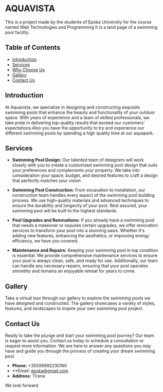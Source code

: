 # AQUAVISTA 
This is a project made by the students of Epoka University for the course named Web Technologies and Programming
It is a land page of a swimming pool facility.

## Table of Contents
- [Introduction](#introduction)
- [Services](#services)
- [Why Choose Us](#why-choose-us)
- [Gallery](#gallery)
- [Contact Us](#contact-us)
## Introduction

At Aquavista, we specialize in designing and constructing exquisite swimming pools that enhance the beauty and functionality of your outdoor space. With years of experience and a team of skilled professionals, we take pride in delivering top-quality results that exceed our customers' expectations.Also you have the opportunity to try and experience our different swimming pools by spending a high quality time at our aquapark.
## Services

- **Swimming Pool Design:** Our talented team of designers will work closely with you to create a customized swimming pool design that suits your preferences and complements your property. We take into consideration your space, budget, and desired features to craft a design that perfectly matches your vision.

- **Swimming Pool Construction:** From excavation to installation, our construction team handles every aspect of the swimming pool building process. We use high-quality materials and advanced techniques to ensure the durability and longevity of your pool. Rest assured, your swimming pool will be built to the highest standards.

- **Pool Upgrades and Renovations:** If you already have a swimming pool that needs a makeover or requires certain upgrades, we offer renovation services to transform your pool into a stunning oasis. Whether it's adding new features, enhancing the aesthetics, or improving energy efficiency, we have you covered.

- **Maintenance and Repairs:** Keeping your swimming pool in top condition is essential. We provide comprehensive maintenance services to ensure your pool is always clean, safe, and ready for use. Additionally, our team can handle any necessary repairs, ensuring that your pool operates smoothly and remains an enjoyable retreat for years to come.
## Gallery

Take a virtual tour through our gallery to explore the swimming pools we have designed and constructed. The gallery showcases a variety of styles, features, and landscapes to inspire your own swimming pool project.

## Contact Us

Ready to take the plunge and start your swimming pool journey? Our team is eager to assist you. Contact us today to schedule a consultation or request more information. We are here to answer any questions you may have and guide you through the process of creating your dream swimming pool.

- **Phone:** +35506992230160
- **Email: epoka@gmail.com
- **Address:** Tirane

We look forward
